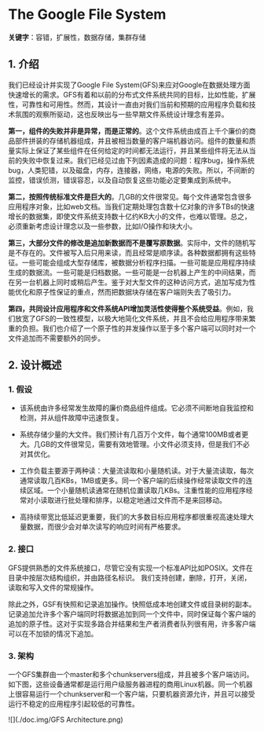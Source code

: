 # The Google File System

**关键字**：容错，扩展性，数据存储，集群存储

## 1. 介绍

我们已经设计并实现了Google File System(GFS)来应对Google在数据处理方面快速增长的需求。GFS有着和以前的分布式文件系统共同的目标，比如性能，扩展性，可靠性和可用性。然而，其设计一直由对我们当前和预期的应用程序负载和技术氛围的观察所驱动，这也反映出与一些早期文件系统设计理念有差异。

**第一，组件的失败并非是异常，而是正常的**。这个文件系统由成百上千个廉价的商品部件拼装的存储机器组成，并且被相当数量的客户端机器访问。组件的数量和质量实际上保证了某些组件在任何给定的时间都无法运行，并且某些组件将无法从当前的失败中恢复过来。我们已经见过由下列因素造成的问题：程序bug，操作系统bug，人类犯错，以及磁盘，内存，连接器，网络，电源的失败。所以，不间断的监控，错误侦测，错误容忍，以及自动恢复这些功能必定要集成到系统中。

**第二，按照传统标准文件是巨大的**。几GB的文件很常见。每个文件通常包含很多应用程序对象，比如web文档。当我们定期处理包含数十亿对象的许多TBs的快速增长的数据集，即使文件系统支持数十亿约KB大小的文件，也难以管理。总之，必须重新考虑设计理念以及一些参数，比如I/O操作和块大小。

**第三，大部分文件的修改是追加新数据而不是覆写原数据**。实际中，文件的随机写是不存在的。文件被写入后只用来读，而且经常是顺序读。各种数据都拥有这些特征。一些可能会组成大型存储库，被数据分析程序扫描。一些可能是应用程序持续生成的数据流。一些可能是归档数据。一些可能是一台机器上产生的中间结果，而在另一台机器上同时或稍后产生。鉴于对大型文件的这种访问方式，追加写成为性能优化和原子性保证的重点，然而把数据块存储在客户端则失去了吸引力。

**第四，共同设计应用程序和文件系统API增加灵活性使得整个系统受益**。例如，我们放宽了GFS的一致性模型，以极大地简化文件系统，并且不会给应用程序带来繁重的负担。我们也介绍了一个原子性的并发操作以至于多个客户端可以同时对一个文件追加而不需要额外的同步。

## 2. 设计概述

### 1. 假设

* 该系统由许多经常发生故障的廉价商品组件组成。它必须不间断地自我监控和检测，并从组件故障中迅速恢复。

* 系统存储少量的大文件。我们预计有几百万个文件，每个通常100MB或者更大。几GB的文件很常见，需要有效地管理。小文件必须支持，但是我们不必对其优化。

* 工作负载主要源于两种读：大量流读取和小量随机读。对于大量流读取，每次通常读取几百KBs，1MB或更多。同一个客户端的后续操作经常读取文件的连续区域。一个小量随机读通常在随机位置读取几KBs。注重性能的应用程序经常对小读取进行批处理和排序，以稳定地通过文件而不是来回移动。

* 高持续带宽比低延迟更重要，我们的大多数目标应用程序都很重视高速处理大量数据，而很少会对单次读写的响应时间有严格要求。

### 2. 接口

GFS提供熟悉的文件系统接口，尽管它没有实现一个标准API比如POSIX。文件在目录中按层次结构组织，并由路径名标识。 我们支持创建，删除，打开，关闭，读取和写入文件的常规操作。

除此之外，GSF有快照和记录追加操作。快照低成本地创建文件或目录树的副本。记录追加允许多个客户端同时将数据追加到同一个文件中，同时保证每个客户端的追加的原子性。这对于实现多路合并结果和生产者消费者队列很有用，许多客户端可以在不加锁的情况下追加。

### 3. 架构

一个GFS集群由一个master和多个chunkservers组成，并且被多个客户端访问。如下图，这些设备通常都是运行用户级服务器进程的商用Linux机器。同一个机器上很容易运行一个chunkserver和一个客户端，只要机器资源允许，并且可以接受运行不稳定的应用程序引起较低的可靠性。

![](./doc.img/GFS Architecture.png)
